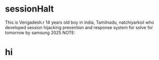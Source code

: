 # sessionHalt
This is Vengadesh.r 14 years old boy in india, Tamilnadu, natchiyarkoil who developed session hijacking prevention and response system for solve for tomorrow by samsung 2025
NOTE:
  <h1>hi</h1>

